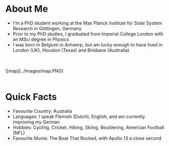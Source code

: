 # About Me 
- I'm a PhD student working at the Max Planck Institute for Solar System Research in Göttingen, Germany
- Prior to my PhD studies, I graduated from Imperial College London with an MSci degree in Physics
- I was born in Belgium in Antwerp, but am lucky enough to have lived in London (UK), Houston (Texas) and Brisbane (Australia)
<br>
<br>
![map](../images/map.PNG)
<br>
<br>

# Quick Facts
- Favourite Country: Australia
- Languages: I speak Flemish (Dutch), English, and am currently improving my German
- Hobbies: Cycling, Cricket, Hiking, Skiing, Bouldering, American Football (NFL)
- Favourite Movie: The Boat That Rocked, with Apollo 13 a close second